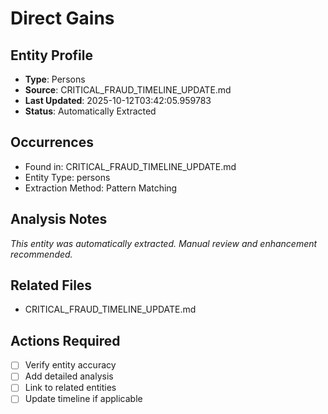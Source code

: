 # Direct Gains

## Entity Profile
- **Type**: Persons
- **Source**: CRITICAL_FRAUD_TIMELINE_UPDATE.md
- **Last Updated**: 2025-10-12T03:42:05.959783
- **Status**: Automatically Extracted

## Occurrences
- Found in: CRITICAL_FRAUD_TIMELINE_UPDATE.md
- Entity Type: persons
- Extraction Method: Pattern Matching

## Analysis Notes
*This entity was automatically extracted. Manual review and enhancement recommended.*

## Related Files
- CRITICAL_FRAUD_TIMELINE_UPDATE.md

## Actions Required
- [ ] Verify entity accuracy
- [ ] Add detailed analysis
- [ ] Link to related entities
- [ ] Update timeline if applicable
